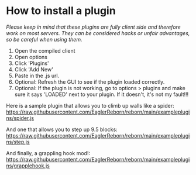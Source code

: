 # How to install a plugin

<i>Please keep in mind that these plugins are fully client side and therefore work on most servers. They can be considered hacks or unfair advantages, so be careful when using them.</i>

<ol>
  <li>Open the compiled client</li>
  <li>Open options</li>
  <li>Click 'Plugins'</li>
  <li>Click 'Add New'</li>
  <li>Paste in the .js url.</li>
  <li>Optional: Refresh the GUI to see if the plugin loaded correctly.</li>
  <li>Optional: If the plugin is not working, go to options > plugins and make sure it says 'LOADED' next to your plugin. If it doesn't, it's not my fault!!!</li>
</ol>

Here is a sample plugin that allows you to climb up walls like a spider:
https://raw.githubusercontent.com/EaglerReborn/reborn/main/exampleplugins/spider.js

And one that allows you to step up 9.5 blocks:<br>
https://raw.githubusercontent.com/EaglerReborn/reborn/main/exampleplugins/step.js

And finally, a grappling hook mod!:<br>
https://raw.githubusercontent.com/EaglerReborn/reborn/main/exampleplugins/grapplehook.js
